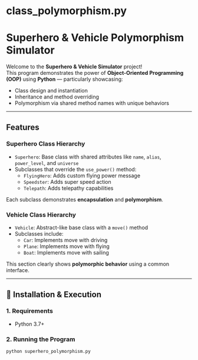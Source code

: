 # class_polymorphism.py
# Superhero & Vehicle Polymorphism Simulator

Welcome to the **Superhero & Vehicle Simulator** project!  
This program demonstrates the power of **Object-Oriented Programming (OOP)** using **Python** — particularly showcasing:

-  Class design and instantiation
-  Inheritance and method overriding
-  Polymorphism via shared method names with unique behaviors

---

##  Features

###  Superhero Class Hierarchy

- `Superhero`: Base class with shared attributes like `name`, `alias`, `power_level`, and `universe`
- Subclasses that override the `use_power()` method:
  - `FlyingHero`: Adds custom flying power message
  - `Speedster`: Adds super speed action
  - `Telepath`: Adds telepathy capabilities

Each subclass demonstrates **encapsulation** and **polymorphism**.

###  Vehicle Class Hierarchy

- `Vehicle`: Abstract-like base class with a `move()` method
- Subclasses include:
  - `Car`: Implements move with driving
  - `Plane`: Implements move with flying
  - `Boat`: Implements move with sailing

This section clearly shows **polymorphic behavior** using a common interface.

---

## 🔧 Installation & Execution

### 1️. Requirements

- Python 3.7+

### 2️. Running the Program

```bash
python superhero_polymorphism.py
